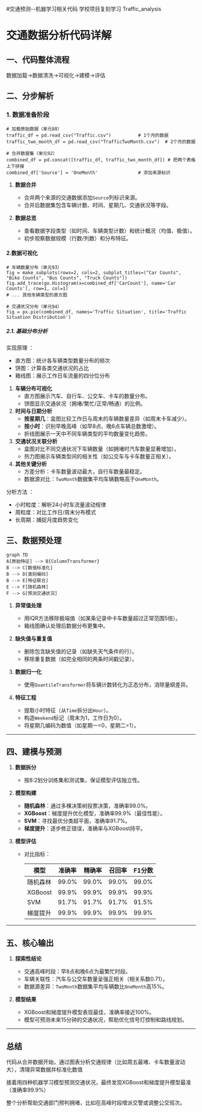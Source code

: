 #交通预测--机器学习相关代码
学校项目复刻学习
Traffic_analysis
# 交通数据分析代码详解

## 一、代码整体流程

数据加载→数据清洗→可视化→建模→评估

## 二、分步解析

### 1. 数据准备阶段

```
# 加载原始数据（单元88）
traffic_df = pd.read_csv("Traffic.csv")          # 1个月的数据
traffic_two_month_df = pd.read_csv("TrafficTwoMonth.csv")  # 2个月的数据

# 合并数据集（单元92）
combined_df = pd.concat([traffic_df, traffic_two_month_df]) # 把两个表格上下拼接
combined_df['Source'] = 'OneMonth'               # 添加来源标识
```

1. **数据合并**  
   - 合并两个来源的交通数据添加`Source`列标识来源。
   - 合并后数据集包含车辆计数、时间、星期几、交通状况等字段。

2. **数据总览**  
   - 查看数据字段类型（如时间、车辆类型计数）和统计概况（均值、极值）。
   - 初步观察数据规模（行数/列数）和分布特征。

#### 2.数据可视化

```
# 车辆数量分布（单元93）
fig = make_subplots(rows=2, cols=2, subplot_titles=("Car Counts", "Bike Counts", "Bus Counts", "Truck Counts"))
fig.add_trace(go.Histogram(x=combined_df['CarCount'], name='Car Counts'), row=1, col=1)
# ... 其他车辆类型的直方图

# 交通状况分布（单元94）
fig = px.pie(combined_df, names='Traffic Situation', title='Traffic Situation Distribution')
```

##### 2.1. 基础分布分析

实现原理 ：

- 直方图：统计各车辆类型数量分布的频次
- 饼图：计算各类交通状况的占比
- 箱线图：展示工作日车流量的四分位分布

1. **车辆分布可视化**  
   - 直方图展示汽车、自行车、公交车、卡车的数量分布。
   - 饼图显示交通状况（拥堵/繁忙/正常/畅通）的比例。
2. **时间与日期分析**  
   - **按星期几**：盒图比较工作日与周末的车辆数量差异（如周末卡车减少）。
   - **按小时**：识别早晚高峰（如早8点、晚6点车辆总数激增）。
   - 折线图展示一天中不同车辆类型的平均数量变化趋势。
3. **交通状况关联分析**  
   - 盒图对比不同交通状况下车辆数量（如拥堵时汽车数量显著增加）。
   - 热力图揭示车辆类型间的相关性（如公交车与卡车数量正相关）。
4. **其他关键分析**  
   - 方差分析：卡车数量波动最大，自行车数量最稳定。
   - 数据源对比：`TwoMonth`数据集平均车辆数略高于`OneMonth`。

分析方法 ：

- 小时粒度：解析24小时车流量波动规律
- 周粒度：对比工作日/周末分布模式
- 长周期：捕捉月度趋势变化

## 三、数据预处理

```
graph TD
A[原始特征] --> B{ColumnTransformer}
B --> C[数值标准化]
B --> D[类别编码]
B --> E[特征联合]
E --> F[随机森林]
F --> G[预测交通状况]
```



1. **异常值处理**  
   - 用IQR方法移除极端值（如某条记录中卡车数量超过正常范围5倍）。
   - 箱线图确认处理后数据分布更集中。

2. **缺失值与重复值**  
   - 删除包含缺失值的记录（如缺失天气条件的行）。
   - 移除重复数据（如完全相同的两条时间戳记录）。

3. **数据归一化**  
   - 使用`QuantileTransformer`将车辆计数转化为正态分布，消除量纲差异。

4. **特征工程**  
   - 提取小时特征（从`Time`拆分出`Hour`）。
   - 构造`Weekend`标记（周末为1，工作日为0）。
   - 将星期几编码为数值（如星期一=0，星期二=1）。

---

## 四、建模与预测

1. **数据拆分**  

   - 按8:2划分训练集和测试集，保证模型评估独立性。

2. **模型构建**  

   - **随机森林**：通过多棵决策树投票决策，准确率99.0%。
   - **XGBoost**：梯度提升优化模型，准确率99.9%（最佳性能）。
   - **SVM**：寻找最优分类超平面，准确率91.7%。
   - **梯度提升**：逐步修正错误，准确率与XGBoost持平。

3. **模型评估**  

   - 对比指标：  

     | 模型     | 准确率 | 精确率 | 召回率 | F1分数 |
     | -------- | ------ | ------ | ------ | ------ |
     | 随机森林 | 99.0%  | 99.0%  | 99.0%  | 99.0%  |
     | XGBoost  | 99.9%  | 99.9%  | 99.9%  | 99.9%  |
     | SVM      | 91.7%  | 91.7%  | 91.7%  | 91.5%  |
     | 梯度提升 | 99.9%  | 99.9%  | 99.9%  | 99.9%  |

---

## 五、核心输出

1. **探索性结论**  
   - 交通高峰时段：早8点和晚6点为最繁忙时段。
   - 车辆关联性：汽车与公交车数量呈强正相关（相关系数0.71）。
   - 数据源差异：`TwoMonth`数据集平均车辆数比`OneMonth`高15%。

2. **模型结果**  
   - XGBoost和梯度提升模型表现最佳，准确率接近100%。
   - 模型可预测未来15分钟的交通状况，帮助优化信号灯控制和路线规划。

---

## 总结

代码从合并数据开始，通过图表分析交通规律（比如周五最堵、卡车数量波动大），清理异常数据并标准化数值

接着用四种机器学习模型预测交通状况，最终发现XGBoost和梯度提升模型最准（准确率99.9%）

整个分析帮助交通部门预判拥堵，比如在高峰时段增派交警或调整公交班次。

